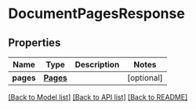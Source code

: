 
# DocumentPagesResponse


## Properties
Name | Type | Description | Notes
------------ | ------------- | ------------- | -------------
**pages** | [**Pages**](Pages.md) |  |  [optional]


[[Back to Model list]](../../README.md#documentation-for-models) [[Back to API list]](../../README.md#documentation-for-api-endpoints) [[Back to README]](../../README.md)



